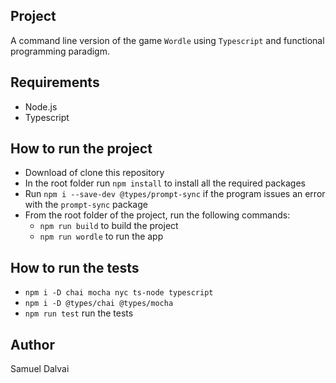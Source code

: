 ## Project
A command line version of the game `Wordle` using `Typescript` and functional programming paradigm.

## Requirements
* Node.js 
* Typescript

## How to run the project
* Download of clone this repository
* In the root folder run `npm install` to install all the required packages
* Run `npm i --save-dev @types/prompt-sync` if the program issues an error with the `prompt-sync` package
* From the root folder of the project, run the following commands:
    * `npm run build` to build the project
    * `npm run wordle` to run the app
## How to run the tests
* `npm i -D chai mocha nyc ts-node typescript`
* `npm i -D @types/chai @types/mocha`
* `npm run test` run the tests
## Author
Samuel Dalvai